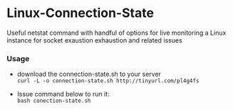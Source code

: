 # Linux-Connection-State
Useful netstat command with handful of options for live monitoring a Linux instance for socket exaustion exhaustion and related issues

### Usage

- download the connection-state.sh to your server<br>
```curl -L -o connection-state.sh http://tinyurl.com/pl4g4fs```

- Issue command below to run it:<br>
```bash conection-state.sh```

